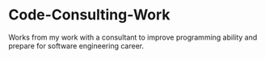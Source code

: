 # Code-Consulting-Work
Works from my work with a consultant to improve programming ability and prepare for software engineering career.
